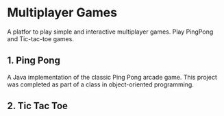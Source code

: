 # Multiplayer Games
A platfor to play simple and interactive multiplayer games.
Play PingPong and Tic-tac-toe games.

## 1. Ping Pong
A Java implementation of the classic Ping Pong arcade game. 
This project was completed as part of a class in object-oriented programming.

## 2. Tic Tac Toe
